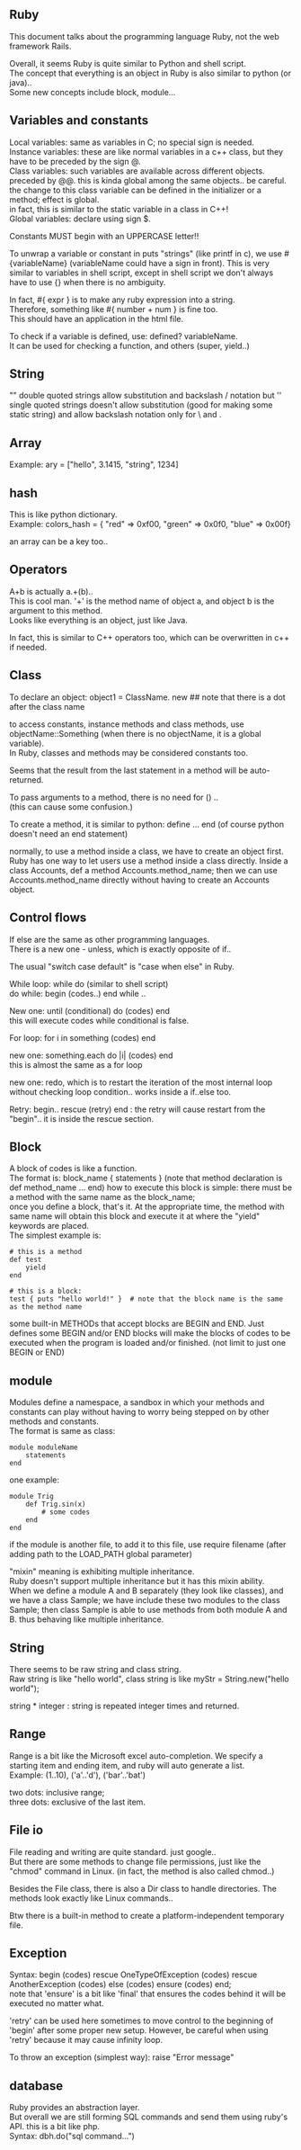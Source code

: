 Ruby
-------------

This document talks about the programming language Ruby, not the web framework Rails.

Overall, it seems Ruby is quite similar to Python and shell script.  
The concept that everything is an object in Ruby is also similar to python (or java)..  
Some new concepts include block, module...


Variables and constants
-----------------

Local variables: same as variables in C;  no special sign is needed.  
Instance variables: these are like normal variables in a c++ class, but they have to be preceded by the sign @.  
Class variables: such variables are available across different objects. preceded by @@. 
	this is kinda global among the same objects.. be careful.   
	the change to this class variable can be defined in the initializer or a method; effect is global.  
	in fact, this is similar to the static variable in a class in C++!  
Global variables: declare using sign $.

Constants MUST begin with an UPPERCASE letter!!

To unwrap a variable or constant in  puts "strings" (like printf in c), we use #{variableName} (variableName could have a sign in front). 
This is very similar to variables in shell script, except in shell script we don't always have to use {} when there is no ambiguity.

In fact, #{ expr } is to make any ruby expression into a string.  
Therefore, something like #{ number + num } is fine too.  
This should have an application in the html file.

To check if a variable is defined, use: defined? variableName.  
It can be used for checking a function, and others (super, yield..)


String
----------------

"" double quoted strings allow substitution and backslash / notation
but '' single quoted strings doesn't allow substitution (good for making some static string) and allow backslash notation only for \\ and \.


Array
--------------------

Example: ary = ["hello", 3.1415, "string", 1234]


hash
----------------

This is like python dictionary.  
Example: colors_hash = { "red" => 0xf00, "green" => 0x0f0, "blue" => 0x00f}

an array can be a key too..


Operators
-----------------

A+b is actually a.+(b)..  
This is cool man. '+' is the method name of object a, and object b is the argument to this method.  
Looks like everything is an object, just like Java.

In fact, this is similar to C++ operators too, which can be overwritten in c++ if needed.


Class
------------------

To declare an object: object1 = ClassName. new  ## note that there is a dot after the class name

to access constants, instance methods and class methods, use objectName::Something (when there is no objectName, it is a global variable).  
In Ruby, classes and methods may be considered constants too.
 
Seems that the result from the last statement in a method will be auto-returned.

To pass arguments to a method, there is no need for () ..  
(this can cause some confusion.)

To create a method, it is similar to python: define ... end (of course python doesn't need an end statement)

normally, to use a method inside a class, we have to create an object first.  
Ruby has one way to let users use a method inside a class directly. 
Inside a class Accounts, def a method Accounts.method_name; then we can use Accounts.method_name directly without having to create an Accounts object.


Control flows
---------------

If else are the same as other programming languages.  
There is a new one - unless, which is exactly opposite of if..

The usual "switch case default" is "case when else" in Ruby.

While loop: while do (similar to shell script)  
do while: begin (codes..) end while ..  

New one: until (conditional) do (codes) end   
this will execute codes while conditional is false.

For loop: for i in something (codes) end

new one: something.each do |i| (codes) end  
this is almost the same as a for loop

new one: redo, which is to restart the iteration of the most internal loop without checking loop condition.. works inside a if..else too.

Retry: begin.. rescue (retry) end : the retry will cause restart from the "begin".. it is inside the rescue section.


Block
---------------

A block of codes is like a function.  
The format is: block_name { statements }  (note that method declaration is def method_name ... end)
how to execute this block is simple: there must be a method with the same name as the block_name;  
once you define a block, that's it. 
At the appropriate time, the method with same name will obtain this block and execute it at where the "yield" keywords are placed.  
The simplest example is:  
```
# this is a method
def test
	yield
end  

# this is a block:  
test { puts "hello world!" }  # note that the block name is the same as the method name
```

some built-in METHODs that accept blocks are BEGIN and END. 
Just defines some BEGIN and/or END blocks will make the blocks of codes to be executed when the program is loaded and/or finished. 
(not limit to just one BEGIN or END)


module
---------------------

Modules define a namespace, a sandbox in which your methods and constants can play 
without having to worry being stepped on by other methods and constants.  
The format is same as class:  
```
module moduleName  
	statements
end
```
one example:
```
module Trig
	def Trig.sin(x)
		# some codes
	end
end
```
if the module is another file, to add it to this file, use require filename (after adding path to the LOAD_PATH global parameter)

"mixin" meaning is exhibiting multiple inheritance.  
Ruby doesn't support multiple inheritance but it has this mixin ability.  
When we define a module A and B separately (they look like classes), 
and we have a class Sample; we have include these two modules to the class Sample;
then class Sample is able to use methods from both module A and B. thus behaving like multiple inheritance.


String
--------------------

There seems to be raw string and class string.  
Raw string is like "hello world", class string is like myStr = String.new("hello world");

string * integer : string is repeated integer times and returned.


Range
---------------

Range is a bit like the Microsoft excel auto-completion.
We specify a starting item and ending item, and ruby will auto generate a list.  
Example: (1..10), ('a'..'d'), ('bar'..'bat')

two dots: inclusive range;  
three dots: exclusive of the last item.


File io
----------------

File reading and writing are quite standard. just google..  
But there are some methods to change file permissions, just like the "chmod" command in Linux. (in fact, the method is also called chmod..)

Besides the File class, there is also a Dir class to handle directories. 
The methods look exactly like Linux commands..

Btw there is a built-in method to create a platform-independent temporary file.


Exception
----------------

Syntax: begin (codes) rescue OneTypeOfException (codes) rescue AnotherException (codes) else (codes) ensure (codes) end;  
note that 'ensure' is a bit like 'final' that ensures the codes behind it will be executed no matter what.

'retry' can be used here sometimes to move control to the beginning of 'begin' after some proper new setup.
However, be careful when using 'retry' because it may cause infinity loop.

To throw an exception (simplest way): raise "Error message"


database
------------------

Ruby provides an abstraction layer.  
But overall we are still forming SQL commands and send them using ruby's API. this is a bit like php.  
Syntax: dbh.do("sql command...")
